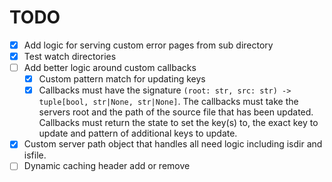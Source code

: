 # TODO

- [x] Add logic for serving custom error pages from sub directory
- [x] Test watch directories
- [ ] Add better logic around custom callbacks
  - [x] Custom pattern match for updating keys
  - [x] Callbacks must have the signature `(root: str, src: str) -> tuple[bool, str|None, str|None]`. The callbacks must take the servers root and the path of the source file that has been updated. Callbacks must return the state to set the key(s) to, the exact key to update and pattern of additional keys to update.
- [x] Custom server path object that handles all need logic including isdir and isfile.
- [ ] Dynamic caching header add or remove
